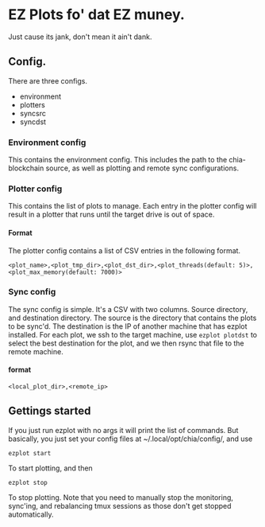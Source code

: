 # EZ Plots fo' dat EZ muney.

Just cause its jank, don't mean it ain't dank.

## Config.

There are three configs.
 - environment
 - plotters
 - syncsrc
 - syncdst

### Environment config

This contains the environment config. This includes the path to the
chia-blockchain source, as well as plotting and remote sync configurations.


### Plotter config

This contains the list of plots to manage. Each entry in the plotter config
will result in a plotter that runs until the target drive is out of space.

#### Format

The plotter config contains a list of CSV entries in the following format.

    <plot_name>,<plot_tmp_dir>,<plot_dst_dir>,<plot_threads(default: 5)>,<plot_max_memory(default: 7000)>

### Sync config

The sync config is simple. It's a CSV with two columns. Source directory,
and destination directory. The source is the directory that contains the plots to be sync'd.
The destination is the IP of another machine that has ezplot installed. For each plot,
we ssh to the target machine, use `ezplot plotdst` to select the best destination for the
plot, and we then rsync that file to the remote machine.

#### format

    <local_plot_dir>,<remote_ip>

## Gettings started

If you just run ezplot with no args it will print the list of commands. But basically,
you just set your config files at ~/.local/opt/chia/config/, and use

    ezplot start

To start plotting, and then

    ezplot stop

To stop plotting. Note that you need to manually stop the monitoring, sync'ing,
and rebalancing tmux sessions as those don't get stopped automatically.
